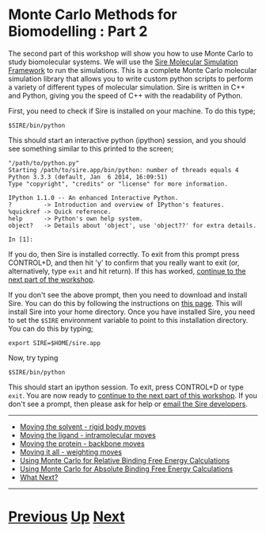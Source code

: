 
# Monte Carlo Methods for Biomodelling : Part 2

The second part of this workshop will show you how to use Monte Carlo to study biomolecular systems. We will use the [Sire Molecular Simulation Framework](http://siremol.org) to run the simulations. This is a complete Monte Carlo molecular simulation library that allows you to write custom python scripts to perform a variety of different types of molecular simulation. Sire is written in C++ and Python, giving you the speed of C++ with the readability of Python.

First, you need to check if Sire is installed on your machine. To do this type;

```
$SIRE/bin/python
```

This should start an interactive python (ipython) session, and you should see something similar to this printed to the screen;

```
"/path/to/python.py" 
Starting /path/to/sire.app/bin/python: number of threads equals 4
Python 3.3.3 (default, Jan  6 2014, 16:09:51) 
Type "copyright", "credits" or "license" for more information.

IPython 1.1.0 -- An enhanced Interactive Python.
?         -> Introduction and overview of IPython's features.
%quickref -> Quick reference.
help      -> Python's own help system.
object?   -> Details about 'object', use 'object??' for extra details.

In [1]: 
```

If you do, then Sire is installed correctly. To exit from this prompt press CONTROL+D, and then hit 'y' to confirm that you really want to exit (or, alternatively, type `exit` and hit return). If this has worked, [continue to the next part of the workshop](rigid.md).

If you don't see the above prompt, then you need to download and install Sire. You can do this by following the instructions on [this page](http://siremol.org/Sire/Binaries.html). This will install Sire into your home directory. Once you have installed Sire, you need to set the `$SIRE` environment variable to point to this installation directory. You can do this by typing;

```
export SIRE=$HOME/sire.app
```

Now, try typing

```
$SIRE/bin/python
```

This should start an ipython session. To exit, press CONTROL+D or type `exit`. You are now ready to [continue to the next part of this workshop](rigid.md). If you don't see a prompt, then please ask for help or [email the Sire developers](mailto:chryswoods@gmail.com).

***

* [Moving the solvent - rigid body moves](rigid.md)
* [Moving the ligand - intramolecular moves](intra.md)
* [Moving the protein - backbone moves](backbone.md)
* [Moving it all - weighting moves](weight.md)
* [Using Monte Carlo for Relative Binding Free Energy Calculations](relative.md)
* [Using Monte Carlo for Absolute Binding Free Energy Calculations](absolute.md)
* [What Next?](whatnext.md)

***

# [Previous](../README.md) [Up](../README.md) [Next](rigid.md)
